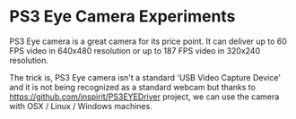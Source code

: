 # PS3 Eye Camera Experiments

PS3 Eye camera is a great camera for its price point. It can deliver up to 60 FPS video in 640x480 resolution or up to 187 FPS video in 320x240 resolution.

The trick is, PS3 Eye camera isn't a standard 'USB Video Capture Device' and it is not being recognized as a standard webcam but thanks to <https://github.com/inspirit/PS3EYEDriver> project, we can use the camera with OSX / Linux / Windows machines.
